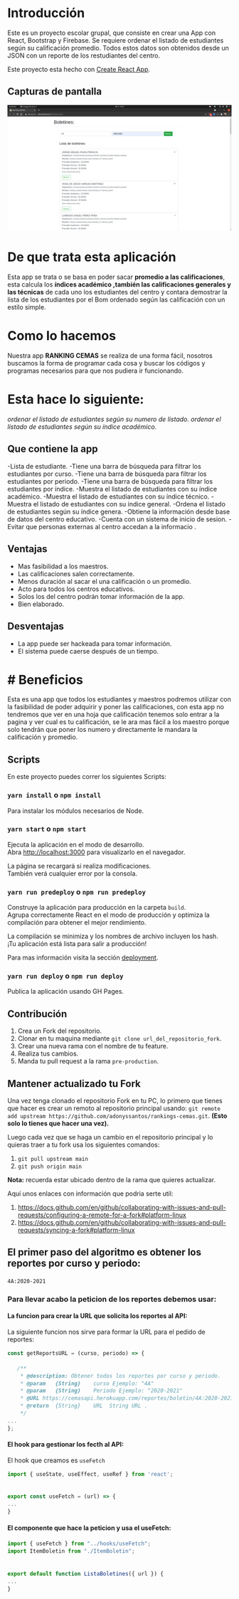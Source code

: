# Introducción

Este es un proyecto escolar grupal, que consiste en crear una App con React, Bootstrap y Firebase. Se requiere ordenar el listado de estudiantes según su calificación promedio. Todos estos datos son obtenidos desde un JSON con un reporte de los restudiantes del centro.

Este proyecto esta hecho con [Create React App](https://github.com/facebook/create-react-app).


## Capturas de pantalla

![](./assets/img/main-section.png)

# De que trata esta aplicación

Esta app se trata o se basa en poder sacar **promedio a las calificaciones**, esta calcula los **índices académico ,**también las calificaciones generales** y las técnicas**  de cada uno los estudiantes del centro y contara demostrar la lista de los estudiantes por el Bom ordenado según las calificación con un estilo simple. 

# Como lo hacemos 

Nuestra app **RANKING CEMAS** se realiza de una forma fácil, nosotros buscamos la forma de programar cada cosa y buscar los códigos y programas necesarios para que nos pudiera ir funcionando.


 # Esta hace lo siguiente:
  
*ordenar el listado de estudiantes según su numero de listado.*
*ordenar el listado de estudiantes según su índice académico.*

## Que contiene la app

-Lista de estudiante.
 -Tiene una barra de búsqueda para filtrar los estudiantes por curso.
 -Tiene una barra de búsqueda para filtrar los estudiantes por periodo.
-Tiene una barra de búsqueda para filtrar los estudiantes por índice.
-Muestra el listado de estudiantes con su índice académico.
-Muestra el listado de estudiantes con su índice técnico.
-Muestra el listado de estudiantes con su índice general. 
-Ordena el listado de estudiantes según su índice genera.
-Obtiene la información desde base de datos del centro educativo. 
-Cuenta con un sistema de inicio de sesion.
-Evitar que personas externas al centro accedan a la informacio .

## Ventajas

* Mas fasibilidad a los maestros.
* Las calificaciones salen correctamente.
* Menos duración al sacar el una calificación o un promedio.
* Acto para todos los centros educativos.
* Solos los del centro podrán tomar información de la app.
* Bien elaborado.

## Desventajas

 * La app puede ser hackeada para tomar información.
* El sistema puede caerse después de un tiempo.

 # # Beneficios
 
 Esta es una app que todos los estudiantes y maestros podremos utilizar con la fasibilidad de poder adquirir y poner las calificaciones, con esta app no tendremos que ver en una hoja que calificación tenemos solo entrar a la pagina y ver cual es tu calificación, se le ara mas fácil a los maestro porque solo tendrán que poner los numero y directamente le mandara la calificación y promedio.
 
## Scripts

En este proyecto puedes correr los siguientes Scripts:

### `yarn install` o `npm install`

Para instalar los módulos necesarios de Node.

### `yarn start` o ``npm start``

Ejecuta la aplicación en el modo de desarrollo. \
Abra [http://localhost:3000](http://localhost:3000) para visualizarlo en el navegador.

La página se recargará si realiza modificaciones. \
También verá cualquier error por la consola.

### `yarn run predeploy` o `npm run predeploy`

Construye la aplicación para producción en la carpeta `build`. \
Agrupa correctamente React en el modo de producción y optimiza la compilación para obtener el mejor rendimiento.

La compilación se minimiza y los nombres de archivo incluyen los hash. \
¡Tu aplicación está lista para salir a producción!

Para mas información visita la sección [deployment](https://facebook.github.io/create-react-app/docs/deployment). 

### `yarn run deploy` o `npm run deploy`

Publica la aplicación usando GH Pages.

<!-- 
## Firebase

Aquí va la explicación de como conectar la DB. 
-->

## Contribución

1. Crea un Fork del repositorio.
2. Clonar en tu maquina mediante `git clone url_del_repositorio_fork`.
3. Crear una nueva rama con el nombre de tu feature.
4. Realiza tus cambios.
5. Manda tu pull request a la rama `pre-production`.

## Mantener actualizado tu Fork

Una vez tenga clonado el repositorio Fork en tu PC, lo primero que tienes que hacer es crear un remoto al repositorio principal usando: `git remote add upstream https://github.com/adonyssantos/rankings-cemas.git`. **(Esto solo lo tienes que hacer una vez).**

Luego cada vez que se haga un cambio en el repositorio principal y lo quieras traer a tu fork usa los siguientes comandos:

1. `git pull upstream main`
2. `git push origin main`

**Nota:** recuerda estar ubicado dentro de la rama que quieres actualizar.

Aquí unos enlaces con información que podria serte util:
1. https://docs.github.com/en/github/collaborating-with-issues-and-pull-requests/configuring-a-remote-for-a-fork#platform-linux
2. https://docs.github.com/en/github/collaborating-with-issues-and-pull-requests/syncing-a-fork#platform-linux

 ## El primer paso del algoritmo es obtener los reportes por curso y periodo:      
 `4A:2020-2021`
 
 ### Para llevar acabo la peticion de los reportes debemos usar: 
 #### La funcion para crear la URL que solicita los reportes al API: 
 La siguiente funcion nos sirve para formar la URL para el pedido de reportes: 
 ```js
 const getReportsURL = (curso, periodo) => {

	/**
	 * @description: Obtener todos los reportes por curso y periodo. 
	 * @param	{String}	curso Ejemplo: "4A"
	 * @param	{String}	Periodo Ejemplo: "2020-2021"
	 * @URL https://cemasapi.herokuapp.com/reportes/boletin/4A:2020-2021:
	 * @return  {String}	URL	 String URL .
	 */
...
};
 ```
 
#### El hook para gestionar los fecth al API:

El hook que creamos es `useFetch`
```js
import { useState, useEffect, useRef } from 'react';


export const useFetch = (url) => {
...
}
```

#### El componente que hace la peticion y usa el useFetch:

```js
import { useFetch } from "../hooks/useFetch";
import ItemBoletin from "./ItemBoletin";


export default function ListaBoletines({ url }) {
...
}
```
